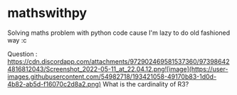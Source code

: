 # mathswithpy

Solving maths problem with python code cause I'm lazy to do old fashioned way :c

Question : https://cdn.discordapp.com/attachments/972902469581537360/973986424816812043/Screenshot_2022-05-11_at_22.04.12.png![image](https://user-images.githubusercontent.com/54982718/193421058-49170b83-1d0d-4b82-ab5d-f16070c2d8a2.png)
What is the cardinality of R3?
